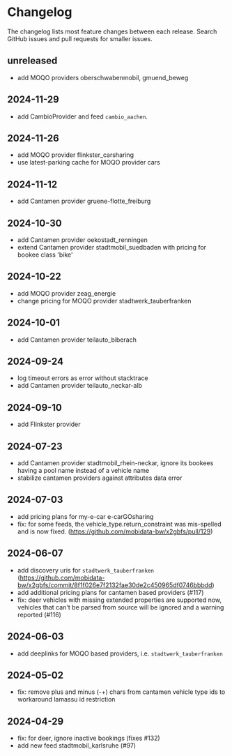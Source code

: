 # Changelog

The changelog lists most feature changes between each release. Search GitHub issues and pull requests for smaller issues.

## unreleased
- add MOQO providers oberschwabenmobil, gmuend_beweg

## 2024-11-29
- add CambioProvider and feed `cambio_aachen`.

## 2024-11-26
- add MOQO provider flinkster_carsharing
- use latest-parking cache for MOQO provider cars

## 2024-11-12
- add Cantamen provider gruene-flotte_freiburg

## 2024-10-30
- add Cantamen provider oekostadt_renningen
- extend Cantamen provider stadtmobil_suedbaden with pricing for bookee class 'bike'

## 2024-10-22
- add MOQO provider zeag_energie
- change pricing for MOQO provider stadtwerk_tauberfranken

## 2024-10-01
- add Cantamen provider teilauto_biberach

## 2024-09-24
- log timeout errors as error without stacktrace
- add Cantamen provider teilauto_neckar-alb

## 2024-09-10
- add Flinkster provider

## 2024-07-23
- add Cantamen provider stadtmobil_rhein-neckar, ignore its bookees having a pool name instead of a vehicle name
- stabilize cantamen providers against attributes data error

## 2024-07-03
- add pricing  plans for my-e-car e-carGOsharing
- fix: for some feeds, the vehicle_type.return_constraint was mis-spelled and is now fixed. (https://github.com/mobidata-bw/x2gbfs/pull/129)

## 2024-06-07
- add discovery uris for `stadtwerk_tauberfranken` (https://github.com/mobidata-bw/x2gbfs/commit/8f1f026e7f2132fae30de2c450965df0746bbbdd)
- add additional pricing plans for cantamen based providers (#117)
- fix: deer vehicles with missing extended properties are supported now, vehicles that can't be parsed from source will be ignored and a warning reported (#116)

## 2024-06-03
- add deeplinks for MOQO based providers, i.e. `stadtwerk_tauberfranken`

## 2024-05-02
- fix: remove plus and minus (-+) chars from cantamen vehicle type ids to workaround lamassu id restriction

## 2024-04-29
- fix: for deer, ignore inactive bookings (fixes #132)
- add new feed stadtmobil_karlsruhe (#97)
